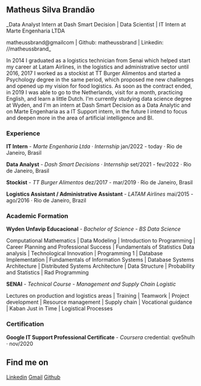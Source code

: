 ## Matheus Silva Brandão
_Data Analyst Intern at Dash Smart Decision | Data Scientist | IT Intern at Marte Engenharia LTDA

matheussbrand@gmailcom | Github: matheussbrand | Linkedin: //matheussbrand_


In 2014 I graduated as a logistics technician from Senai which helped start my career at Latam Airlines, in the logistics and administrative sector until 2016, 2017 I worked as a stockist at TT Burger Alimentos and started a Psychology degree in the same period, which proposed me new challenges and opened up my vision for food logistics. As soon as the contract ended, in 2019 I was able to go to the Netherlands, visit for a month, practicing English, and learn a little Dutch.
I'm currently studying data science degree at Wyden, and I'm an intern at Dash Smart Decision as a Data Analytic and on Marte Engenharia as a IT Support intern, in the future I intend to focus and deepen more in the area of artificial intelligence and BI.


### Experience

**IT Intern** - _Marte Engenharia Ltda · Internship_
jan/2022 - today · Rio de Janeiro, Brasil

**Data Analyst** - _Dash Smart Decisions · Internship_
set/2021 - fev/2022 · Rio de Janeiro, Brasil

**Stockist** - _TT Burger Alimentos_
dez/2017 - mar/2019 · Rio de Janeiro, Brasil

**Logistics Assistant / Administrative Assistant** - _LATAM Airlines_ 
mai/2015 - ago/2016 · Rio de Janeiro, Brazil


### Academic Formation

**Wyden Unfavip Educacional** - _Bachelor of Science - BS Data Science_

Computational Mathematics | Data Modeling | Introduction to Programming | Career Planning and Professional Success | Fundamentals of Statistics  Data analysis | Technological Innovation | Programming 1 | Database Implementation | Fundamentals of Information Systems | Database Systems Architecture | Distributed Systems Architecture | Data Structure | Probability and Statistics | Rad Programming

**SENAI** - _Technical Course - Management and Supply Chain Logistic_

Lectures on production and logistics areas | Training | Teamwork | Project development | Resource management | Supply chain | Vocational guidance | Kaban Just in Time | Logistical Processes

### Certification
**Google IT Support Professional Certificate** - _Coursera_ 
credential: qve5hulh · nov/2020



## Find me on
[Linkedin](https://www.linkedin.com/in/matheussbrandao/?locale=en_US) [Gmail](mailto:maheussbrand@gmail.com) [Github](https://github.com/matheussbrand/DataScienceProjects)
